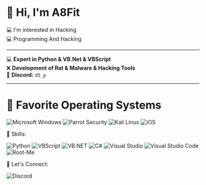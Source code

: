 # 👋 Hi, I'm A8Fit  
💻 I'm interested in Hacking  
💻 Programming And Hacking  

---

💻 **Expert in Python & VB.Net & VBScript**  
❌ **Development of Rat & Malware & Hacking Tools**  
💬 **Discord:** `d5_p`

---

# 🌟 Favorite Operating Systems


![Microsoft Windows](https://img.shields.io/badge/Microsoft_Windows-0078D6?style=for-the-badge&logo=windows&logoColor=white)
![Parrot Security](https://img.shields.io/badge/Parrot_Security-0F96D6?style=for-the-badge&logo=parrotsecurity&logoColor=white)
![Kali Linux](https://img.shields.io/badge/Kali_Linux-268BEE?style=for-the-badge&logo=kalilinux&logoColor=white)
![iOS](https://img.shields.io/badge/iOS-000000?style=for-the-badge&logo=apple&logoColor=white)

🌟 Skills:

![Python](https://img.shields.io/badge/Python-3776AB?style=for-the-badge&logo=python&logoColor=white)
![VBScript](https://img.shields.io/badge/VBScript-4B0082?style=for-the-badge&logo=windows&logoColor=white)
![VB.NET](https://img.shields.io/badge/VB.NET-512BD4?style=for-the-badge&logo=.net&logoColor=white)
![C#](https://img.shields.io/badge/CS%23CSharp-239120?style=for-the-badge&logo=csharp&logoColor=white)
![Visual Studio](https://img.shields.io/badge/Visual%20Studio-5C2D91?style=for-the-badge&logo=visualstudio&logoColor=white)
![Visual Studio Code](https://img.shields.io/badge/Visual%20Studio%20Code-007ACC?style=for-the-badge&logo=visualstudiocode&logoColor=white)
![Root-Me](https://img.shields.io/badge/Root--Me-Cybersecurity-darkblue?style=for-the-badge&logo=rootme&logoColor=white)

💬 Let's Connect:

![Discord](https://img.shields.io/badge/Discord-d5__p-7289DA?style=for-the-badge&logo=discord&logoColor=white)

